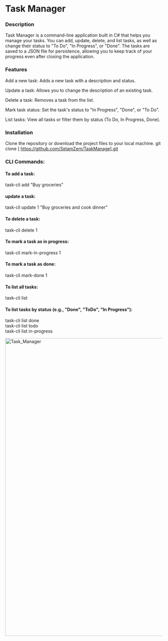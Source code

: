 # Task Manager
### Description
Task Manager is a command-line application built in C# that helps you manage your tasks. You can add, update, delete, and list tasks, as well as change their status to "To Do", "In Progress", or "Done". The tasks are saved to a JSON file for persistence, allowing you to keep track of your progress even after closing the application.

### Features
Add a new task: Adds a new task with a description and status.

Update a task: Allows you to change the description of an existing task.

Delete a task: Removes a task from the list.


Mark task status: Set the task's status to "In Progress", "Done", or "To Do".

List tasks: View all tasks or filter them by status (To Do, In Progress, Done).

### Installation
Clone the repository or download the project files to your local machine.
git clone [ https://github.com/SelamZem/TaskManage].git


### CLI Commands:

#### To add a task:
task-cli add "Buy groceries"
#### update a task:
task-cli update 1 "Buy groceries and cook dinner"
#### To delete a task:
task-cli delete 1
#### To mark a task as in progress:
task-cli mark-in-progress 1
#### To mark a task as done:
task-cli mark-done 1
#### To list all tasks:
task-cli list
#### To list tasks by status (e.g., "Done", "ToDo", "In Progress"):
task-cli list done <br>
task-cli list todo <br>
task-cli list in-progress<br>

<img width="950" alt="Task_Manager" src="https://github.com/user-attachments/assets/b15d97a7-cfc5-4300-964a-89f8f07cbb61" />

